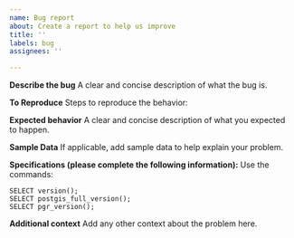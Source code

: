 ```yaml
---
name: Bug report
about: Create a report to help us improve
title: ''
labels: bug
assignees: ''

---
```


**Describe the bug**
A clear and concise description of what the bug is.

**To Reproduce**
Steps to reproduce the behavior:

**Expected behavior**
A clear and concise description of what you expected to happen.

**Sample Data**
If applicable, add sample data to help explain your problem.

**Specifications (please complete the following information):**
Use the commands:
```
SELECT version();
SELECT postgis_full_version();
SELECT pgr_version();
```

**Additional context**
Add any other context about the problem here.

